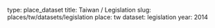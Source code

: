 type: place_dataset
title: Taiwan / Legislation
slug: places/tw/datasets/legislation
place: tw
dataset: legislation
year: 2014
